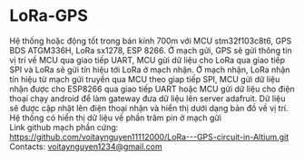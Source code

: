 # LoRa-GPS
Hệ thống hoặc động tốt trong bán kính 700m với MCU stm32f103c8t6, GPS BDS ATGM336H, LoRa sx1278, ESP 8266. Ở mạch gửi, GPS sẽ gửi thông tin vị trí về MCU qua giao tiếp UART, MCU gửi dữ liệu cho LoRa qua giao tiếp SPI và LoRa sẽ gửi tín hiệu tới LoRa ở mạch nhận. Ở mạch nhận, LoRa nhận tín hiệu từ mạch gửi truyền qua MCU theo giap tiếp SPI, MCU gửi dữ liệu nhận được cho ESP8266 qua giao tiếp UART hoặc MCU gửi dữ liệu cho điện thoại chạy android để làm gateway đưa dữ liệu lên server adafruit. Dữ liệu sẽ được cập nhật lên điện thoại nhận và hiển thị dưới dạng bản đồ về vị trí. Hệ thống có hiển thị dữ liệu về phần trăm pin ở mạch gửi\
Link github mạch phần cứng: https://github.com/voitaynguyen11112000/LoRa---GPS-circuit-in-Altium.git \
Contacts: voitaynguyen1234@gmail.com
